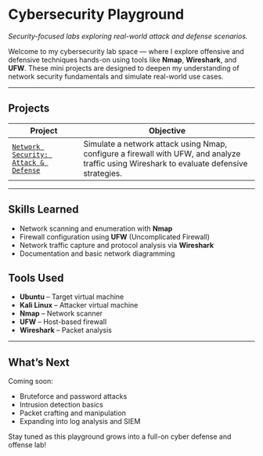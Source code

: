 #  Cybersecurity Playground  
_Security-focused labs exploring real-world attack and defense scenarios._

Welcome to my cybersecurity lab space — where I explore offensive and defensive techniques hands-on using tools like **Nmap**, **Wireshark**, and **UFW**. These mini projects are designed to deepen my understanding of network security fundamentals and simulate real-world use cases.

---

##  Projects

|  Project |  Objective |
|-----------|--------------|
| [`Network Security: Attack & Defense`](https://github.com/nahomyOvanna/Cybersecurity-playground/tree/main/NetworkSecurity---Attack-and-Defense) | Simulate a network attack using Nmap, configure a firewall with UFW, and analyze traffic using Wireshark to evaluate defensive strategies. |

---

##  Skills Learned
-  Network scanning and enumeration with **Nmap**
-  Firewall configuration using **UFW** (Uncomplicated Firewall)
-  Network traffic capture and protocol analysis via **Wireshark**
-  Documentation and basic network diagramming



##  Tools Used
-  **Ubuntu** – Target virtual machine
-  **Kali Linux** – Attacker virtual machine
-  **Nmap** – Network scanner
-  **UFW** – Host-based firewall
-  **Wireshark** – Packet analysis

---

##  What’s Next
Coming soon:  
-  Bruteforce and password attacks  
-  Intrusion detection basics
-  Packet crafting and manipulation  
-  Expanding into log analysis and SIEM

Stay tuned as this playground grows into a full-on cyber defense and offense lab!

